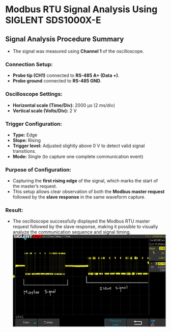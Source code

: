 # Modbus RTU Signal Analysis Using SIGLENT SDS1000X-E

## Signal Analysis Procedure Summary

- The signal was measured using **Channel 1** of the oscilloscope.

### Connection Setup:
- **Probe tip (CH1)** connected to **RS-485 A+ (Data +)**.
- **Probe ground** connected to **RS-485 GND**.

### Oscilloscope Settings:
- **Horizontal scale (Time/Div):** 2000 µs (2 ms/div)
- **Vertical scale (Volts/Div):** 2 V

### Trigger Configuration:
- **Type:** Edge
- **Slope:** Rising
- **Trigger level:** Adjusted slightly above 0 V to detect valid signal transitions.
- **Mode:** Single (to capture one complete communication event)

### Purpose of Configuration:
- Capturing the **first rising edge** of the signal, which marks the start of the master’s request.
- This setup allows clear observation of both the **Modbus master request** followed by the **slave response** in the same waveform capture.

### Result:
- The oscilloscope successfully displayed the Modbus RTU master request followed by the slave response, making it possible to visually analyze the communication sequence and signal timing.
![Osciloscopio RS-485](./IMG_1009.jpg)
